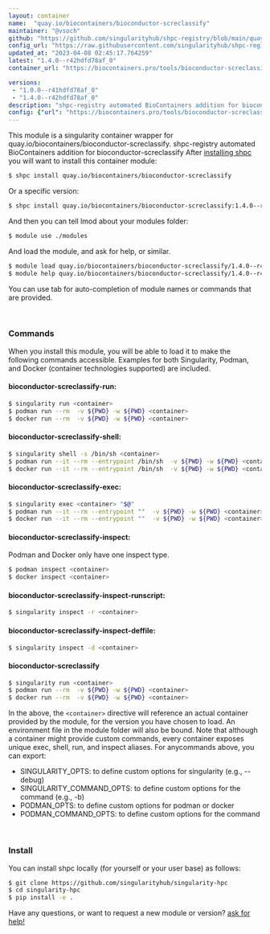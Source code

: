 ```yaml
---
layout: container
name:  "quay.io/biocontainers/bioconductor-screclassify"
maintainer: "@vsoch"
github: "https://github.com/singularityhub/shpc-registry/blob/main/quay.io/biocontainers/bioconductor-screclassify/container.yaml"
config_url: "https://raw.githubusercontent.com/singularityhub/shpc-registry/main/quay.io/biocontainers/bioconductor-screclassify/container.yaml"
updated_at: "2023-04-08 02:45:17.764259"
latest: "1.4.0--r42hdfd78af_0"
container_url: "https://biocontainers.pro/tools/bioconductor-screclassify"

versions:
 - "1.0.0--r41hdfd78af_0"
 - "1.4.0--r42hdfd78af_0"
description: "shpc-registry automated BioContainers addition for bioconductor-screclassify"
config: {"url": "https://biocontainers.pro/tools/bioconductor-screclassify", "maintainer": "@vsoch", "description": "shpc-registry automated BioContainers addition for bioconductor-screclassify", "latest": {"1.4.0--r42hdfd78af_0": "sha256:58cafa69a162add7a48d3c365dcc0e21176a9742e215133d8cfc7672d272c6d9"}, "tags": {"1.0.0--r41hdfd78af_0": "sha256:5b4588ed667e1e9387fc6c481bc15e8c265e61619eb4cefb20c9bea668f8570f", "1.4.0--r42hdfd78af_0": "sha256:58cafa69a162add7a48d3c365dcc0e21176a9742e215133d8cfc7672d272c6d9"}, "docker": "quay.io/biocontainers/bioconductor-screclassify"}
---
```


This module is a singularity container wrapper for quay.io/biocontainers/bioconductor-screclassify.
shpc-registry automated BioContainers addition for bioconductor-screclassify
After [installing shpc](#install) you will want to install this container module:


```bash
$ shpc install quay.io/biocontainers/bioconductor-screclassify
```

Or a specific version:

```bash
$ shpc install quay.io/biocontainers/bioconductor-screclassify:1.4.0--r42hdfd78af_0
```

And then you can tell lmod about your modules folder:

```bash
$ module use ./modules
```

And load the module, and ask for help, or similar.

```bash
$ module load quay.io/biocontainers/bioconductor-screclassify/1.4.0--r42hdfd78af_0
$ module help quay.io/biocontainers/bioconductor-screclassify/1.4.0--r42hdfd78af_0
```

You can use tab for auto-completion of module names or commands that are provided.

<br>

### Commands

When you install this module, you will be able to load it to make the following commands accessible.
Examples for both Singularity, Podman, and Docker (container technologies supported) are included.

#### bioconductor-screclassify-run:

```bash
$ singularity run <container>
$ podman run --rm  -v ${PWD} -w ${PWD} <container>
$ docker run --rm  -v ${PWD} -w ${PWD} <container>
```

#### bioconductor-screclassify-shell:

```bash
$ singularity shell -s /bin/sh <container>
$ podman run --it --rm --entrypoint /bin/sh  -v ${PWD} -w ${PWD} <container>
$ docker run --it --rm --entrypoint /bin/sh  -v ${PWD} -w ${PWD} <container>
```

#### bioconductor-screclassify-exec:

```bash
$ singularity exec <container> "$@"
$ podman run --it --rm --entrypoint ""  -v ${PWD} -w ${PWD} <container> "$@"
$ docker run --it --rm --entrypoint ""  -v ${PWD} -w ${PWD} <container> "$@"
```

#### bioconductor-screclassify-inspect:

Podman and Docker only have one inspect type.

```bash
$ podman inspect <container>
$ docker inspect <container>
```

#### bioconductor-screclassify-inspect-runscript:

```bash
$ singularity inspect -r <container>
```

#### bioconductor-screclassify-inspect-deffile:

```bash
$ singularity inspect -d <container>
```



#### bioconductor-screclassify

```bash
$ singularity run <container>
$ podman run --rm  -v ${PWD} -w ${PWD} <container>
$ docker run --rm  -v ${PWD} -w ${PWD} <container>
```


In the above, the `<container>` directive will reference an actual container provided
by the module, for the version you have chosen to load. An environment file in the
module folder will also be bound. Note that although a container
might provide custom commands, every container exposes unique exec, shell, run, and
inspect aliases. For anycommands above, you can export:

 - SINGULARITY_OPTS: to define custom options for singularity (e.g., --debug)
 - SINGULARITY_COMMAND_OPTS: to define custom options for the command (e.g., -b)
 - PODMAN_OPTS: to define custom options for podman or docker
 - PODMAN_COMMAND_OPTS: to define custom options for the command

<br>

### Install

You can install shpc locally (for yourself or your user base) as follows:

```bash
$ git clone https://github.com/singularityhub/singularity-hpc
$ cd singularity-hpc
$ pip install -e .
```

Have any questions, or want to request a new module or version? [ask for help!](https://github.com/singularityhub/singularity-hpc/issues)